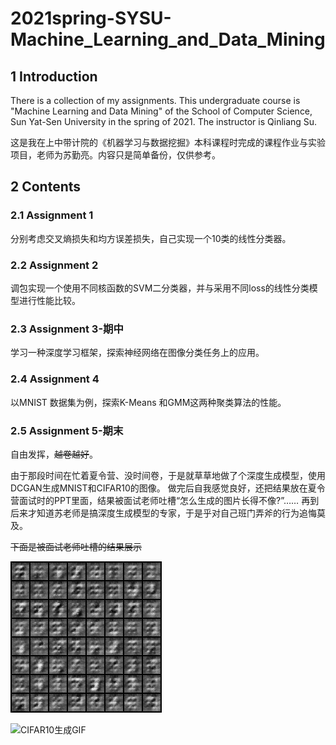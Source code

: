 # 2021spring-SYSU-Machine_Learning_and_Data_Mining

## 1 Introduction
There is a collection of my assignments. This undergraduate course is "Machine Learning and Data Mining" of the School of Computer Science, Sun Yat-Sen University in the spring of 2021. The instructor is Qinliang Su. 

这是我在上中带计院的《机器学习与数据挖掘》本科课程时完成的课程作业与实验项目，老师为苏勤亮。内容只是简单备份，仅供参考。

## 2 Contents
### 2.1 Assignment 1
分别考虑交叉熵损失和均方误差损失，自己实现一个10类的线性分类器。

### 2.2 Assignment 2
调包实现一个使用不同核函数的SVM二分类器，并与采用不同loss的线性分类模型进行性能比较。

### 2.3 Assignment 3-期中
学习一种深度学习框架，探索神经网络在图像分类任务上的应用。

### 2.4 Assignment 4
以MNIST 数据集为例，探索K-Means 和GMM这两种聚类算法的性能。

### 2.5 Assignment 5-期末
自由发挥，~~越卷越好~~。

由于那段时间在忙着夏令营、没时间卷，于是就草草地做了个深度生成模型，使用DCGAN生成MNIST和CIFAR10的图像。
做完后自我感觉良好，还把结果放在夏令营面试时的PPT里面，结果被面试老师吐槽“怎么生成的图片长得不像?”……
再到后来才知道苏老师是搞深度生成模型的专家，于是乎对自己班门弄斧的行为追悔莫及。

~~下面是被面试老师吐槽的结果展示~~

![MNIST生成GIF](https://github.com/cnhaox/2021spring-SYSU-Machine_Learning_And_Data_Mining/blob/master/18308013-%E9%99%88%E5%AE%B6%E8%B1%AA-assignment5/results/output.gif)

![CIFAR10生成GIF](https://github.com/cnhaox/2021spring-SYSU-Machine_Learning_And_Data_Mining/blob/master/18308013-%E9%99%88%E5%AE%B6%E8%B1%AA-assignment5/results/output2.gif)
